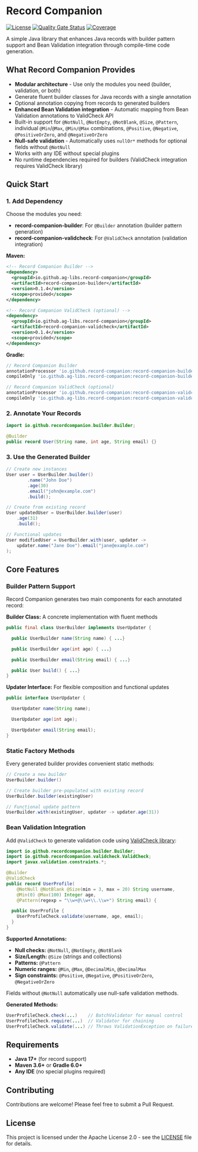 # Record Companion

[![License](https://img.shields.io/badge/License-Apache%202.0-blue.svg)](LICENSE)
[![Quality Gate Status](https://sonarcloud.io/api/project_badges/measure?project=ag-libs_record-companion&metric=alert_status)](https://sonarcloud.io/summary/new_code?id=ag-libs-companion)
[![Coverage](https://sonarcloud.io/api/project_badges/measure?project=ag-libs_record-companion&metric=coverage)](https://sonarcloud.io/summary/new_code?id=ag-libs-companion)

A simple Java library that enhances Java records with builder pattern support and
Bean Validation integration through compile-time code generation.

## What Record Companion Provides

- **Modular architecture** - Use only the modules you need (builder, validation, or both)
- Generate fluent builder classes for Java records with a single annotation
- Optional annotation copying from records to generated builders
- **Enhanced Bean Validation integration** - Automatic mapping from Bean Validation annotations to ValidCheck API
- Built-in support for `@NotNull`, `@NotEmpty`, `@NotBlank`, `@Size`, `@Pattern`, individual `@Min`/`@Max`, `@Min/@Max` combinations, `@Positive`, `@Negative`, `@PositiveOrZero`, and `@NegativeOrZero`
- **Null-safe validation** - Automatically uses `nullOr*` methods for optional fields without `@NotNull`
- Works with any IDE without special plugins
- No runtime dependencies required for builders (ValidCheck integration requires ValidCheck library)

## Quick Start

### 1. Add Dependency

Choose the modules you need:
- **record-companion-builder**: For `@Builder` annotation (builder pattern generation)  
- **record-companion-validcheck**: For `@ValidCheck` annotation (validation integration)

**Maven:**

```xml
<!-- Record Companion Builder -->
<dependency>
  <groupId>io.github.ag-libs.record-companion</groupId>
  <artifactId>record-companion-builder</artifactId>
  <version>0.1.4</version>
  <scope>provided</scope>
</dependency>

<!-- Record Companion ValidCheck (optional) -->
<dependency>
  <groupId>io.github.ag-libs.record-companion</groupId>
  <artifactId>record-companion-validcheck</artifactId>
  <version>0.1.4</version>
  <scope>provided</scope>
</dependency>
```

**Gradle:**

```gradle
// Record Companion Builder
annotationProcessor 'io.github.record-companion:record-companion-builder:0.1.2'
compileOnly 'io.github.ag-libs.record-companion:record-companion-builder:0.1.2'

// Record Companion ValidCheck (optional)
annotationProcessor 'io.github.record-companion:record-companion-validcheck:0.1.2'
compileOnly 'io.github.ag-libs.record-companion:record-companion-validcheck:0.1.2'
```

### 2. Annotate Your Records

```java
import io.github.recordcompanion.builder.Builder;

@Builder
public record User(String name, int age, String email) {}

```

### 3. Use the Generated Builder

```java
// Create new instances
User user = UserBuilder.builder()
        .name("John Doe")
        .age(30)
        .email("john@example.com")
        .build();

// Create from existing record
User updatedUser = UserBuilder.builder(user)
    .age(31)
    .build();

// Functional updates
User modifiedUser = UserBuilder.with(user, updater ->
    updater.name("Jane Doe").email("jane@example.com")
);
```

## Core Features

### Builder Pattern Support

Record Companion generates two main components for each annotated record:

**Builder Class:** A concrete implementation with fluent methods

```java
public final class UserBuilder implements UserUpdater {

  public UserBuilder name(String name) { ...}

  public UserBuilder age(int age) { ...}

  public UserBuilder email(String email) { ...}

  public User build() { ...}
}
```

**Updater Interface:** For flexible composition and functional updates

```java
public interface UserUpdater {

  UserUpdater name(String name);

  UserUpdater age(int age);

  UserUpdater email(String email);
}
```

### Static Factory Methods

Every generated builder provides convenient static methods:

```java
// Create a new builder
UserBuilder.builder()

// Create builder pre-populated with existing record
UserBuilder.builder(existingUser)

// Functional update pattern
UserBuilder.with(existingUser, updater -> updater.age(31))
```

### Bean Validation Integration

Add `@ValidCheck` to generate validation code using [ValidCheck library](https://github.com/validcheck/validcheck):

```java
import io.github.recordcompanion.builder.Builder;
import io.github.recordcompanion.validcheck.ValidCheck;
import javax.validation.constraints.*;

@Builder
@ValidCheck
public record UserProfile(
    @NotNull @NotBlank @Size(min = 3, max = 20) String username,
    @Min(0) @Max(100) Integer age,
    @Pattern(regexp = "\\w+@\\w+\\.\\w+") String email) {

  public UserProfile {
    UserProfileCheck.validate(username, age, email);
  }
}
```

**Supported Annotations:**
- **Null checks:** `@NotNull`, `@NotEmpty`, `@NotBlank`
- **Size/Length:** `@Size` (strings and collections)  
- **Patterns:** `@Pattern`
- **Numeric ranges:** `@Min`, `@Max`, `@DecimalMin`, `@DecimalMax`
- **Sign constraints:** `@Positive`, `@Negative`, `@PositiveOrZero`, `@NegativeOrZero`

Fields without `@NotNull` automatically use null-safe validation methods.

**Generated Methods:**

```java
UserProfileCheck.check(...)    // BatchValidator for manual control
UserProfileCheck.require(...)  // Validator for chaining
UserProfileCheck.validate(...) // Throws ValidationException on failure
```

## Requirements

- **Java 17+** (for record support)
- **Maven 3.6+** or **Gradle 6.0+**
- **Any IDE** (no special plugins required)

## Contributing

Contributions are welcome! Please feel free to submit a Pull Request.

## License

This project is licensed under the Apache License 2.0 - see the [LICENSE](LICENSE) file for details.

